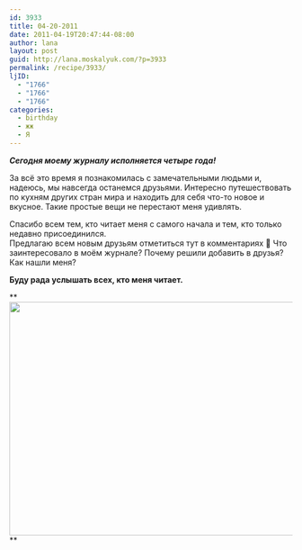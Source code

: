 ```yaml
---
id: 3933
title: 04-20-2011
date: 2011-04-19T20:47:44-08:00
author: lana
layout: post
guid: http://lana.moskalyuk.com/?p=3933
permalink: /recipe/3933/
ljID:
  - "1766"
  - "1766"
  - "1766"
categories:
  - birthday
  - жж
  - Я
---
```

**_Сегодня моему журналу исполняется четыре года!_**

За всё это время я познакомилась с замечательными людьми и, надеюсь, мы навсегда останемся друзьями. Интересно путешествовать по кухням других стран мира и находить для себя что-то новое и вкусное. Такие простые вещи не перестают меня удивлять.

Спасибо всем тем, кто читает меня с самого начала и тем, кто только недавно присоединился.  
Предлагаю всем новым друзьям отметиться тут в комментариях 🙂 Что заинтересовало в моём журнале? Почему решили добавить в друзья? Как нашли меня?

**Буду рада услышать всех, кто меня читает.**

**<img loading="lazy" class="alignnone" title="anniversary" src="http://farm6.static.flickr.com/5107/5636877184_1ac0952ba6_z.jpg" alt="" width="640" height="415" />  
**